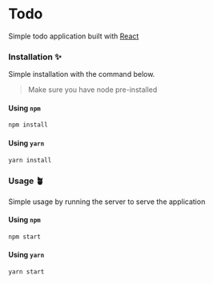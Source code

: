 # Todo

Simple todo application built with [React](url-reactjs)

### Installation ✨

Simple installation with the command below.

> Make sure you have node pre-installed

#### Using `npm`

```bash
npm install
```

#### Using `yarn`

```bash
yarn install
```

### Usage 🪴

Simple usage by running the server to serve the application

#### Using `npm`

```bash
npm start
```

#### Using `yarn`

```bash
yarn start
```

[url-reactjs]: https://reactjs.org
